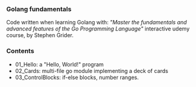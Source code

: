 ### Golang fundamentals
Code written when learning Golang with:
*"Master the fundamentals and advanced features of the Go Programming Language"*
interactive udemy course, by Stephen Grider.

### Contents
* 01_Hello: a "Hello, World!" program
* 02_Cards: multi-file go module implementing a deck of cards
* 03_ControlBlocks: if-else blocks, number ranges.
